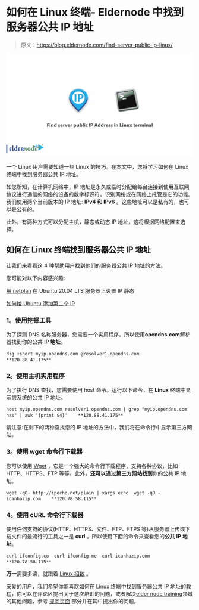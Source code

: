 # 如何在 Linux 终端- Eldernode 中找到服务器公共 IP 地址

> 原文：<https://blog.eldernode.com/find-server-public-ip-linux/>

![How to find server public IP Address in Linux terminal](img/44d7cb18c958b78541829b2ab295de09.png)

一个 Linux 用户需要知道一些 Linux 的技巧。在本文中，您将学习如何在 Linux 终端中找到服务器公共 IP 地址。

如您所知，在计算机网络中，IP 地址是永久或临时分配给每台连接到使用互联网协议进行通信的网络的设备的数字标识符。识别网络或在网络上托管是它的功能。我们使用两个当前版本的 IP 地址: **IPv4 和 IPv6** 。这些地址可以是私有的，也可以是公有的。

此外，有两种方式可以分配主机，静态或动态 IP 地址，这将根据网络配置来选择。

## 如何在 Linux 终端找到服务器公共 IP 地址

让我们来看看这 4 种帮助用户找到他们的服务器公共 IP 地址的方法。

您可能对以下内容感兴趣:

[用 netplan](https://eldernode.com/set-ip-static-on-ubuntu-20-04-lts-server-with-netplan/) 在 Ubuntu 20.04 LTS 服务器上设置 IP 静态

[如何给 Ubuntu 添加第二个 IP](https://eldernode.com/add-second-ip-to-ubuntu/)

### 1。使用挖掘工具

为了探测 DNS 名称服务器，您需要一个实用程序。所以使用**opendns.com**解析器找到你的公共 **IP 地址**。

```
dig +short myip.opendns.com @resolver1.opendns.com    **120.88.41.175** 
```

### 2。使用主机实用程序

为了执行 DNS 查找，您需要使用 host 命令。运行以下命令，在 **Linux** 终端中显示您系统的公共 IP 地址。

```
host myip.opendns.com resolver1.opendns.com | grep "myip.opendns.com has" | awk '{print $4}'    **120.88.41.175**
```

请注意:在剩下的两种查找您的 IP 地址的方法中，我们将在命令行中显示第三方网站。

### 3。使用 wget 命令行下载器

您可以使用 [Wget](https://en.wikipedia.org/wiki/Wget) ，它是一个强大的命令行下载程序，支持各种协议，比如 HTTP、HTTPS、FTP 等等。此外，**还可以通过第三方网站找到**你的公共 IP 地址。

```
wget -qO- http://ipecho.net/plain | xargs echo  wget -qO - icanhazip.com    **120.78.58.115** 
```

### 4。使用 cURL 命令行下载器

使用任何支持的协议(HTTP、HTTPS、文件、FTP、FTPS 等)从服务器上传或下载文件的最流行的工具之一是 **curl** 。所以使用下面的命令来查看您的**公共 IP 地址**。

```
curl ifconfig.co  curl ifconfig.me  curl icanhazip.com    **120.78.58.115** 
```

**万一**需要多读，就跟着 [Linux 招数](https://eldernode.com/tag/linux-tricks/) 。

亲爱的用户，我们希望你能喜欢如何在 Linux 终端中找到服务器公共 IP 地址的教程，你可以在评论区提出关于这次培训的问题，或者解决[elder node training](https://eldernode.com/blog/)领域的其他问题，参考 [提问页面](https://eldernode.com/ask) 部分并在其中提出你的问题。